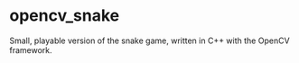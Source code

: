 # opencv_snake
Small, playable version of the snake game, written in C++ with the OpenCV framework.
